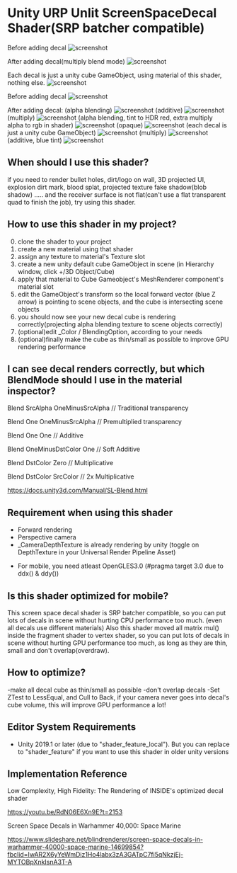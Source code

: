 Unity URP Unlit ScreenSpaceDecal Shader(SRP batcher compatible)
======================
Before adding decal
![screenshot](https://i.imgur.com/dyFj5h1.png)

After adding decal(multiply blend mode)
![screenshot](https://i.imgur.com/ptjzwPK.png)

Each decal is just a unity cube GameObject, using material of this shader, nothing else.
![screenshot](https://i.imgur.com/m4F0N5t.png)

Before adding decal
![screenshot](https://imgur.com/ZWIzkdR.png)

After adding decal:
(alpha blending)
![screenshot](https://imgur.com/EqsxFC9.png)
(additive)
![screenshot](https://imgur.com/EluE9Dx.png)
(multiply)
![screenshot](https://imgur.com/P2tJqKs.png)
(alpha blending, tint to HDR red, extra multiply alpha to rgb in shader)
![screenshot](https://imgur.com/xIjdKvW.png)
(opaque)
![screenshot](https://imgur.com/c3fInsS.png)
(each decal is just a unity cube GameObject)
![screenshot](https://imgur.com/WE6AqYP.png)
(multiply)
![screenshot](https://imgur.com/lGE6qr3.png)
(additive, blue tint)
![screenshot](https://imgur.com/5LwT7Xe.png)

When should I use this shader?
-------------------
if you need to render bullet holes, dirt/logo on wall, 3D projected UI, explosion dirt mark, blood splat,  projected texture fake shadow(blob shadow) ..... and the receiver surface is not flat(can't use a flat transparent quad to finish the job), try using this shader.

How to use this shader in my project?
-------------------
0. clone the shader to your project
1. create a new material using that shader
2. assign any texture to material's Texture slot
3. create a new unity default cube GameObject in scene (in Hierarchy window, click +/3D Object/Cube)
4. apply that material to Cube Gameobject's MeshRenderer component's material slot
5. edit the GameObject's transform so the local forward vector (blue Z arrow) is pointing to scene objects, and the cube is intersecting scene objects
6. you should now see your new decal cube is rendering correctly(projecting alpha blending texture to scene objects correctly)
7. (optional)edit _Color / BlendingOption, according to your needs
8. (optional)finally make the cube as thin/small as possible to improve GPU rendering performance

I can see decal renders correctly, but which BlendMode should I use in the material inspector?
-------------------
Blend SrcAlpha OneMinusSrcAlpha // Traditional transparency

Blend One OneMinusSrcAlpha // Premultiplied transparency

Blend One One // Additive

Blend OneMinusDstColor One // Soft Additive

Blend DstColor Zero // Multiplicative

Blend DstColor SrcColor // 2x Multiplicative

https://docs.unity3d.com/Manual/SL-Blend.html

Requirement when using this shader
-------------------
- Forward rendering
- Perspective camera
- _CameraDepthTexture is already rendering by unity (toggle on DepthTexture in your Universal Render Pipeline Asset)

[the camera depth texture]:
https://docs.unity3d.com/Manual/SL-CameraDepthTexture.html

- For mobile, you need atleast OpenGLES3.0 (#pragma target 3.0 due to ddx() & ddy())

Is this shader optimized for mobile?
-------------------
This screen space decal shader is SRP batcher compatible, so you can put lots of decals in scene without hurting CPU performance too much. (even all decals use different materials)
Also this shader moved all matrix mul() inside the fragment shader to vertex shader, so you can put lots of decals in scene without hurting GPU performance too much, as long as they are thin, small and don't overlap(overdraw).

How to optimize?
-------------------
-make all decal cube as thin/small as possible
-don't overlap decals
-Set ZTest to LessEqual, and Cull to Back, if your camera never goes into decal's cube volume, this will improve GPU performance a lot!

Editor System Requirements
-------------------
- Unity 2019.1 or later (due to "shader_feature_local"). But you can replace to "shader_feature" if you want to use this shader in older unity versions

Implementation Reference
-------------------
Low Complexity, High Fidelity: The Rendering of INSIDE's optimized decal shader

https://youtu.be/RdN06E6Xn9E?t=2153

Screen Space Decals in Warhammer 40,000: Space Marine

https://www.slideshare.net/blindrenderer/screen-space-decals-in-warhammer-40000-space-marine-14699854?fbclid=IwAR2X6yYeWmDiz1Ho4labx3zA3GATpC7fi5qNkzjEj-MYTOBpXnkIsnA3T-A


